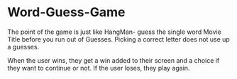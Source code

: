 # Word-Guess-Game
The point of the game is just like HangMan- guess the single word Movie Title before you run out of Guesses. Picking a correct letter does not use up a guesses.

When the user wins, they get a win added to their screen and a choice if they want to continue or not. If the user loses, they play again.

